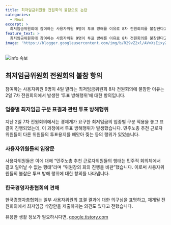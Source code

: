 ```yaml
---
title: 최저임금위원들 전원회의 불참으로 논란
categories:
  - News
excerpt: >
  최저임금위원회에 참여하는 사용자위원 9명이 투표 방해를 이유로 8차 전원회의를 불참한다고 밝혔다. 전날 업종별 최저임금 구분 적용 표결 과정에서 발생한 투표 방해행위에 대한 항의로, 혼란 속에 강행된 표결은 업종별 구분 적용이 부결됐다. 이에 사용자위원들은 민주노총 추천 근로자위원들의 행태를 비판하며, 한국경영자총협회는 격앙된 반응과 최저임금 삭감안 제출 요구가 이어지고 있다.
feature_text: >
  최저임금위원회에 참여하는 사용자위원 9명이 투표 방해를 이유로 8차 전원회의를 불참한다고 밝혔다. 전날 업종별 최저임금 구분 적용 표결 과정에서 발생한 투표 방해행위에 대한 항의로, 혼란 속에 강행된 표결은 업종별 구분 적용이 부결됐다. 이에 사용자위원들은 민주노총 추천 근로자위원들의 행태를 비판하며, 한국경영자총협회는 격앙된 반응과 최저임금 삭감안 제출 요구가 이어지고 있다.
image: 'https://blogger.googleusercontent.com/img/b/R29vZ2xl/AVvXsEixyZcFfHzMRdzZMjFBmAUKJYCLCGyLL1o632UiGVXcaFdKo_bkvkuCioo0uUKlGfBVcT3P84aROyZIXSBEx3Aw5nCQ3pTgDom1WDC4m8eifvWiAmWEEVb4x6G_l8C0QH225ldMjyaFvpxGEBGNO37VmDTDMHGhJPq73UglMfDca1-0aw/s1600/blogspot.png'
---
```


<p><img src="https://blogger.googleusercontent.com/img/b/R29vZ2xl/AVvXsEixyZcFfHzMRdzZMjFBmAUKJYCLCGyLL1o632UiGVXcaFdKo_bkvkuCioo0uUKlGfBVcT3P84aROyZIXSBEx3Aw5nCQ3pTgDom1WDC4m8eifvWiAmWEEVb4x6G_l8C0QH225ldMjyaFvpxGEBGNO37VmDTDMHGhJPq73UglMfDca1-0aw/s1600/blogspot.png" alt="info 속보" /></p>

<h2 data-ke-size="size26">최저임금위원회 전원회의 불참 항의</h2>

<p data-ke-size="size16">참여하는 사용자위원 9명이 4일 열리는 최저임금위원회 8차 전원회의에 불참한 이유는 2일 7차 전원회의에서 발생한 ‘투표 방해행위’에 대한 항의입니다.</p>

<h3><b>업종별 최저임금 구분 표결과 관련 투표 방해행위</b></h3>

<p data-ke-size="size16">지난 2일 7차 전원회의에서는 경제계가 요구한 최저임금의 업종별 구분 적용을 놓고 표결이 진행되었는데, 이 과정에서 투표 방해행위가 발생했습니다. 민주노총 추천 근로자위원들이 다른 위원들의 투표용지를 빼앗아 찢는 등의 행위가 있었습니다.</p>

<h3><b>사용자위원들의 입장문</b></h3>

<p data-ke-size="size16">사용자위원들은 이에 대해 “민주노총 추천 근로자위원들의 행태는 민주적 회의체에서 결코 일어날 수 없는 행태”라며 “위원장의 회의 진행을 비판”했습니다. 이로써 사용자위원들의 불참은 투표 방해 행위에 대한 항의를 나타냅니다.</p>

<h3><b>한국경영자총협회의 견해</b></h3>

<p data-ke-size="size16">한국경영자총협회는 일부 사용자위원의 표결 결과에 대한 의구심을 표명하고, 재개될 전원회의에서 최저임금 삭감안을 제출하자는 의견도 있다고 전했습니다.</p>
유용한 생활 정보가 필요하시다면, <a href="https://qoogle.tistory.com" rel="dofollow">qoogle.tistory.com</a>


